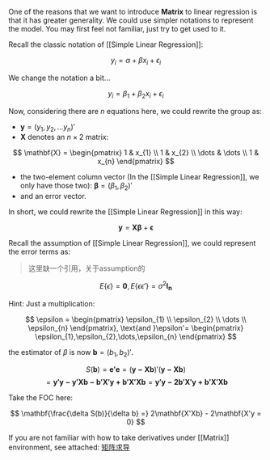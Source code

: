 One of the reasons that we want to introduce **Matrix** to linear regression is that it has greater generality. We could use simpler notations to represent the model. You may first feel not familiar, just try to get used to it.

Recall the classic notation of [[Simple Linear Regression]]:

$$
y_{i} = \alpha + \beta x_{i} + \epsilon_{i}
$$

We change the notation a bit...

$$
y_{i} = \beta_{1} + \beta_{2} x_{i} + \epsilon_{i}
$$

Now, considering there are $n$ equations here, we could rewrite the group as:

- $\mathbf{y}=(y_{1},y_{2},\dots y_{n})'$
- $\mathbf{X}$ denotes an $n \times 2$ matrix:

$$
\mathbf{X} = \begin{pmatrix}
1  & x_{1} \\
1 & x_{2}  \\
\dots & \dots \\
1  &  x_{n}
\end{pmatrix}
$$

- the two-element column vector (In the [[Simple Linear Regression]], we only have those two): $\mathbf{\beta} = (\beta_{1},\beta_{2})'$
- and an error vector.

In short, we could rewrite the [[Simple Linear Regression]] in this way:

$$
\mathbf{y} = \mathbf{X} \mathbf{\beta} + \mathbf{\epsilon}
$$

Recall the assumption of [[Simple Linear Regression]], we could represent the error terms as:

> 这里缺一个引用，关于assumption的

$$
E\{\epsilon\} = \mathbf{0}, E\{\epsilon\epsilon'\}=\sigma^2\mathbf{I_{n}}
$$

Hint: Just a multiplication:

$$
\epsilon = \begin{pmatrix}
\epsilon_{1} \\
\epsilon_{2} \\
\dots \\
\epsilon_{n}
\end{pmatrix}, \text{and }\epsilon'= \begin{pmatrix}
\epsilon_{1},\epsilon_{2},\dots,\epsilon_{n}
\end{pmatrix}
$$

the estimator of $\beta$ is now $\mathbf{b}= (b_{1},b_{2})'$.

$$
S(\mathbf{b}) = \mathbf{e'}\mathbf{e} = (\mathbf{y - Xb})'(\mathbf{y - Xb})
$$
$$
= \mathbf{y'y-y'Xb-b'X'y+b'X'Xb}= \mathbf{y'y - 2b'X'y+b'X'Xb}
$$

Take the FOC here:

$$
\mathbf{\frac{\delta S(b)}{\delta b} =} 2\mathbf{X'Xb} - 2\mathbf{X'y = 0}
$$

If you are not familiar with how to take derivatives under [[Matrix]] environment, see attached: [矩阵求导](https://zhuanlan.zhihu.com/p/273729929)

